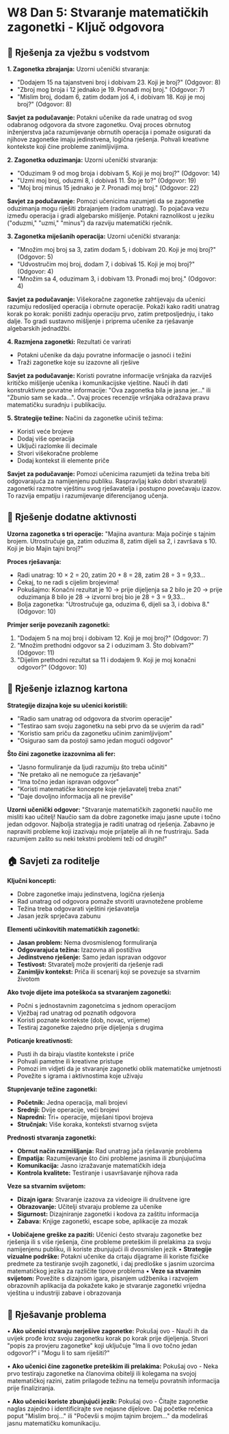 # W8 Dan 5: Stvaranje matematičkih zagonetki - Ključ odgovora

## 📝 Rješenja za vježbu s vodstvom

**1. Zagonetka zbrajanja:** Uzorni učenički stvaranja:
   - "Dodajem 15 na tajanstveni broj i dobivam 23. Koji je broj?" (Odgovor: 8)
   - "Zbroj mog broja i 12 jednako je 19. Pronađi moj broj." (Odgovor: 7)
   - "Mislim broj, dodam 6, zatim dodam još 4, i dobivam 18. Koji je moj broj?" (Odgovor: 8)
   
   **Savjet za podučavanje:** Potakni učenike da rade unatrag od svog odabranog odgovora da stvore zagonetku. Ovaj proces obrnutog inženjerstva jača razumijevanje obrnutih operacija i pomaže osigurati da njihove zagonetke imaju jedinstvena, logična rješenja. Pohvali kreativne kontekste koji čine probleme zanimljivijima.

**2. Zagonetka oduzimanja:** Uzorni učenički stvaranja:
   - "Oduzimam 9 od mog broja i dobivam 5. Koji je moj broj?" (Odgovor: 14)
   - "Uzmi moj broj, oduzmi 8, i dobivaš 11. Što je to?" (Odgovor: 19)
   - "Moj broj minus 15 jednako je 7. Pronađi moj broj." (Odgovor: 22)
   
   **Savjet za podučavanje:** Pomozi učenicima razumjeti da se zagonetke oduzimanja mogu riješiti zbrajanjem (radom unatrag). To pojačava vezu između operacija i gradi algebarsko mišljenje. Potakni raznolikost u jeziku ("oduzmi," "uzmi," "minus") da razviju matematički rječnik.

**3. Zagonetka miješanih operacija:** Uzorni učenički stvaranja:
   - "Množim moj broj sa 3, zatim dodam 5, i dobivam 20. Koji je moj broj?" (Odgovor: 5)
   - "Udvostručim moj broj, dodam 7, i dobivaš 15. Koji je moj broj?" (Odgovor: 4)
   - "Množim sa 4, oduzimam 3, i dobivam 13. Pronađi moj broj." (Odgovor: 4)
   
   **Savjet za podučavanje:** Višekoračne zagonetke zahtijevaju da učenici razumiju redoslijed operacija i obrnute operacije. Pokaži kako raditi unatrag korak po korak: poništi zadnju operaciju prvo, zatim pretposljednju, i tako dalje. To gradi sustavno mišljenje i priprema učenike za rješavanje algebarskih jednadžbi.

**4. Razmjena zagonetki:** Rezultati će varirati
   - Potakni učenike da daju povratne informacije o jasnoći i težini
   - Traži zagonetke koje su izazovne ali rješive
   
   **Savjet za podučavanje:** Koristi povratne informacije vršnjaka da razviješ kritičko mišljenje učenika i komunikacijske vještine. Nauči ih dati konstruktivne povratne informacije: "Ova zagonetka bila je jasna jer..." ili "Zbunio sam se kada...". Ovaj proces recenzije vršnjaka odražava pravu matematičku suradnju i publikaciju.

**5. Strategije težine:** Načini da zagonetke učiniš težima:
   - Koristi veće brojeve
   - Dodaj više operacija
   - Uključi razlomke ili decimale
   - Stvori višekoračne probleme
   - Dodaj kontekst ili elemente priče
   
   **Savjet za podučavanje:** Pomozi učenicima razumjeti da težina treba biti odgovarajuća za namijenjenu publiku. Raspravljaj kako dobri stvaratelji zagonetki razmotre vještinu svog rješavatelja i postupno povećavaju izazov. To razvija empatiju i razumijevanje diferencijanog učenja.

## 🚀 Rješenje dodatne aktivnosti

**Uzorna zagonetka s tri operacije:**
"Majina avantura: Maja počinje s tajnim brojem. Utrostručuje ga, zatim oduzima 8, zatim dijeli sa 2, i završava s 10. Koji je bio Majin tajni broj?"

**Proces rješavanja:**
- Radi unatrag: 10 × 2 = 20, zatim 20 + 8 = 28, zatim 28 ÷ 3 = 9,33...
- Čekaj, to ne radi s cijelim brojevima!
- Pokušajmo: Konačni rezultat je 10 → prije dijeljenja sa 2 bilo je 20 → prije oduzimanja 8 bilo je 28 → izvorni broj bio je 28 ÷ 3 = 9,33...
- Bolja zagonetka: "Utrostručuje ga, oduzima 6, dijeli sa 3, i dobiva 8." (Odgovor: 10)

**Primjer serije povezanih zagonetki:**
1. "Dodajem 5 na moj broj i dobivam 12. Koji je moj broj?" (Odgovor: 7)
2. "Množim prethodni odgovor sa 2 i oduzimam 3. Što dobivam?" (Odgovor: 11)
3. "Dijelim prethodni rezultat sa 11 i dodajem 9. Koji je moj konačni odgovor?" (Odgovor: 10)

## 🎯 Rješenje izlaznog kartona

**Strategije dizajna koje su učenici koristili:**
- "Radio sam unatrag od odgovora da stvorim operacije"
- "Testirao sam svoju zagonetku na sebi prvo da se uvjerim da radi"
- "Koristio sam priču da zagonetku učinim zanimljivijom"
- "Osigurao sam da postoji samo jedan mogući odgovor"

**Što čini zagonetke izazovnima ali fer:**
- "Jasno formuliranje da ljudi razumiju što treba učiniti"
- "Ne pretako ali ne nemoguće za rješavanje"
- "Ima točno jedan ispravan odgovor"
- "Koristi matematičke koncepte koje rješavatelj treba znati"
- "Daje dovoljno informacija ali ne previše"

**Uzorni učenički odgovor:** "Stvaranje matematičkih zagonetki naučilo me misliti kao učitelj! Naučio sam da dobre zagonetke imaju jasne upute i točno jedan odgovor. Najbolja strategija je raditi unatrag od rješenja. Zabavno je napraviti probleme koji izazivaju moje prijatelje ali ih ne frustriraju. Sada razumijem zašto su neki tekstni problemi teži od drugih!"

## 🏠 Savjeti za roditelje

**Ključni koncepti:**
- Dobre zagonetke imaju jedinstvena, logična rješenja
- Rad unatrag od odgovora pomaže stvoriti uravnotežene probleme
- Težina treba odgovarati vještini rješavatelja
- Jasan jezik sprječava zabunu

**Elementi učinkovitih matematičkih zagonetki:**
- **Jasan problem:** Nema dvosmislenog formuliranja
- **Odgovarajuća težina:** Izazovna ali postiživa
- **Jedinstveno rješenje:** Samo jedan ispravan odgovor
- **Testivost:** Stvaratelj može provjeriti da rješenje radi
- **Zanimljiv kontekst:** Priča ili scenarij koji se povezuje sa stvarnim životom

**Ako tvoje dijete ima poteškoća sa stvaranjem zagonetki:**
- Počni s jednostavnim zagonetcima s jednom operacijom
- Vježbaj rad unatrag od poznatih odgovora
- Koristi poznate kontekste (dob, novac, vrijeme)
- Testiraj zagonetke zajedno prije dijeljenja s drugima

**Poticanje kreativnosti:**
- Pusti ih da biraju vlastite kontekste i priče
- Pohvali pametne ili kreativne pristupe
- Pomozi im vidjeti da je stvaranje zagonetki oblik matematičke umjetnosti
- Povežite s igrama i aktivnostima koje uživaju

**Stupnjevanje težine zagonetki:**
- **Početnik:** Jedna operacija, mali brojevi
- **Srednji:** Dvije operacije, veći brojevi
- **Napredni:** Tri+ operacije, miješani tipovi brojeva
- **Stručnjak:** Više koraka, konteksti stvarnog svijeta

**Prednosti stvaranja zagonetki:**
- **Obrnut način razmišljanja:** Rad unatrag jača rješavanje problema
- **Empatija:** Razumijevanje što čini probleme jasnima ili zbunjujućima
- **Komunikacija:** Jasno izražavanje matematičkih ideja
- **Kontrola kvalitete:** Testiranje i usavršavanje njihova rada

**Veze sa stvarnim svijetom:**
- **Dizajn igara:** Stvaranje izazova za videoigre ili društvene igre
- **Obrazovanje:** Učitelji stvaraju probleme za učenike
- **Sigurnost:** Dizajniranje zagonetki i kodova za zaštitu informacija
- **Zabava:** Knjige zagonetki, escape sobe, aplikacije za mozak

• **Uobičajene greške za paziti:** Učenici često stvaraju zagonetke bez rješenja ili s više rješenja, čine probleme preteškim ili prelakima za svoju namijenjenu publiku, ili koriste zbunjujući ili dvosmislen jezik
• **Strategije vizualne podrške:** Potakni učenike da crtaju dijagrame ili koriste fizičke predmete za testiranje svojih zagonetki, i daj predloške s jasnim uzorcima matematičkog jezika za različite tipove problema
• **Veze sa stvarnim svijetom:** Povežite s dizajnom igara, pisanjem udžbenika i razvojem obrazovnih aplikacija da pokažete kako je stvaranje zagonetki vrijedna vještina u industriji zabave i obrazovanja

## 🔧 Rješavanje problema

• **Ako učenici stvaraju nerješive zagonetke:** Pokušaj ovo - Nauči ih da uvijek prođe kroz svoju zagonetku korak po korak prije dijeljenja. Stvori "popis za provjeru zagonetke" koji uključuje "Ima li ovo točno jedan odgovor?" i "Mogu li to sam riješiti?"

• **Ako učenici čine zagonetke preteškim ili prelakima:** Pokušaj ovo - Neka prvo testiraju zagonetke na članovima obitelji ili kolegama na svojoj matematičkoj razini, zatim prilagode težinu na temelju povratnih informacija prije finaliziranja.

• **Ako učenici koriste zbunjujući jezik:** Pokušaj ovo - Čitajte zagonetke naglas zajedno i identificirajte sve nejasne dijelove. Daj početke rečenica poput "Mislim broj..." ili "Počevši s mojim tajnim brojem..." da modeliraš jasnu matematičku komunikaciju.